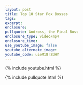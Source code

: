 ```yaml
---
layout: post
title: Top 10 Star Fox Bosses
tags:
excerpt:
enclosure:
pullquote: Andross, the Final Boss
enclosure_type: video/mp4
enclosure_time:
use_youtube_image: false
youtube_alternate_image:
youtube_code: uieM18rZdHY
---
```

{% include youtube.html %}

{% include pullquote.html %}
